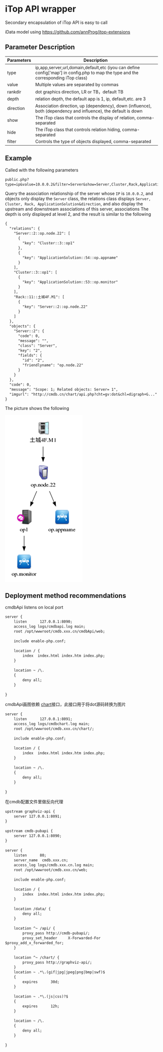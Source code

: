 # iTop API wrapper

Secondary encapsulation of iTop API is easy to call

iData model using https://github.com/annProg/itop-extensions

## Parameter Description

| Parameters | Description |
| ---- | ---- |
|type |ip,app,server,url,domain,default,etc (iyou can define config['map'] in config.php to map the type and the corresponding iTop class) |
|value |Multiple values are separated by commas |
|rankdir |dot graphics direction, LR or TB，default TB |
|depth |relation depth, the default app is 1, ip, default,etc. are 3 |
|direction |Association direction, up (dependency), down (influence), both (dependency and influence), the default is down |
|show |The iTop class that controls the display of relation, comma-separated |
|hide |The iTop class that controls relation hiding, comma-separated |
|filter |Controls the type of objects displayed, comma-separated |

## Example

Called with the following parameters

```
public.php?type=ip&value=10.0.0.2&filter=Server&show=Server,Cluster,Rack,ApplicationSolution&direction=both&depth=2
```

Query the association relationship of the server whose `IP` is `10.0.0.2`, and objects only display the `Server` class, the relations class displays `Server, Cluster, Rack, ApplicationSolution&direction`, and also display the upstream and downstream associations of this server, associations The depth is only displayed at level 2, and the result is similar to the following 

```
{
  "relations": {
    "Server::2::op.node.22": [
      {
        "key": "Cluster::3::op1"
      },
      {
        "key": "ApplicationSolution::54::op.appname"
      }
    ],
    "Cluster::3::op1": [
      {
        "key": "ApplicationSolution::53::op.monitor"
      }
    ],
    "Rack::11::土城4F.M1": [
      {
        "key": "Server::2::op.node.22"
      }
    ]
  },
  "objects": {
    "Server::2": {
      "code": 0,
      "message": "",
      "class": "Server",
      "key": "2",
      "fields": {
        "id": "2",
        "friendlyname": "op.node.22"
      }
    }
  },
  "code": 0,
  "message": "Scope: 1; Related objects: Server= 1",
  "imgurl": "http://cmdb.cn/chart/api.php?cht=gv:dot&chl=digraph+G..."
}
```

The picture shows the following

![](preview/preview.png)

## Deployment method recommendations

cmdbApi listens on local port 

```
server {
	listen      127.0.0.1:8090;
	access_log logs/cmdbapi.log main;
	root /opt/wwwroot/cmdb.xxx.cn/cmdbApi/web;

	include enable-php.conf;

	location / {
		index  index.html index.htm index.php;
	}

	location ~ /\.
	{
		deny all;
	}

}
```
cmdbApi画图依赖 [chart](https://github.com/annProg/chart)接口，此接口用于将dot源码转换为图片

```
server {
	listen      127.0.0.1:8091;
	access_log logs/cmdbchart.log main;
	root /opt/wwwroot/cmdb.xxx.cn/chart/;

	include enable-php.conf;

	location / {
		index  index.html index.htm index.php;
	}

	location ~ /\.
	{
		deny all;
	}

}
```
在cmdb配置文件里做反向代理

```
upstream graphviz-api {
	server 127.0.0.1:8091;
}

upstream cmdb-pubapi {
	server 127.0.0.1:8090;
}

server {
	listen      80;
	server_name  cmdb.xxx.cn;
	access_log logs/cmdb.xxx.cn.log main;
	root /opt/wwwroot/cmdb.xxx.cn/web;

	include enable-php.conf;

	location / {
		index  index.html index.htm index.php;
	}
	
	location /data/ {
		deny all;
	}
	
	location ^~ /api/ {
		proxy_pass http://cmdb-pubapi/;
		proxy_set_header     X-Forwarded-For $proxy_add_x_forwarded_for;
	}

	location ^~ /chart/ {
		proxy_pass http://graphviz-api/;
	}
	location ~ .*\.(gif|jpg|jpeg|png|bmp|swf)$
	{
		expires      30d;
	}

	location ~ .*\.(js|css)?$
	{
		expires      12h;
	}

	location ~ /\.
	{
		deny all;
	}

}
```
